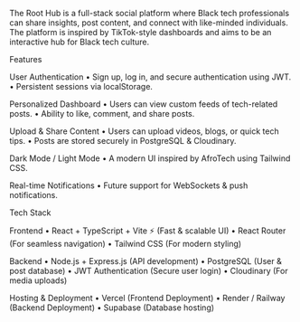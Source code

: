The Root Hub is a full-stack social platform where Black tech professionals can share insights, post content, and connect with like-minded individuals. The platform is inspired by TikTok-style dashboards and aims to be an interactive hub for Black tech culture.

 Features

User Authentication
	•	Sign up, log in, and secure authentication using JWT.
	•	Persistent sessions via localStorage.

Personalized Dashboard
	•	Users can view custom feeds of tech-related posts.
	•	Ability to like, comment, and share posts.

Upload & Share Content
	•	Users can upload videos, blogs, or quick tech tips.
	•	Posts are stored securely in PostgreSQL & Cloudinary.

Dark Mode / Light Mode
	•	A modern UI inspired by AfroTech using Tailwind CSS.

Real-time Notifications
	•	Future support for WebSockets & push notifications.
 
 Tech Stack

Frontend
	•	React + TypeScript + Vite ⚡ (Fast & scalable UI)
	•	React Router (For seamless navigation)
	•	Tailwind CSS (For modern styling)

Backend
	•	Node.js + Express.js (API development)
	•	PostgreSQL (User & post database)
	•	JWT Authentication (Secure user login)
	•	Cloudinary (For media uploads)

Hosting & Deployment
	•	Vercel (Frontend Deployment)
	•	Render / Railway (Backend Deployment)
	•	Supabase (Database hosting)
